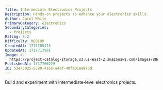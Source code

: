 ```yaml
---
Title: Intermediate Electronics Projects
Description: Hands-on projects to enhance your electronics skills.
Author: Carol White
PrimaryCategory: electronics
SecondaryCategories:
  - Projects
Rating: 8.2
Difficulty: MEDIUM
CreatedAt: 1717705473
UpdatedAt: 1717713991
Image: >-
  https://project-catalog-storage.s3.us-east-2.amazonaws.com/images/88d44572-15ca-435e-b290-de7b8a84bb4c.png
PublishedAt: 1717706229
ID: 53e73025-5380-416e-a4ef-40fa01ee97bd
---
```

Build and experiment with intermediate-level electronics projects.
